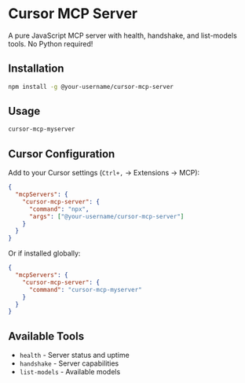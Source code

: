 # Cursor MCP Server

A pure JavaScript MCP server with health, handshake, and list-models tools. No Python required!

## Installation

```bash
npm install -g @your-username/cursor-mcp-server
```

## Usage

```bash
cursor-mcp-myserver
```

## Cursor Configuration

Add to your Cursor settings (`Ctrl+,` → Extensions → MCP):

```json
{
  "mcpServers": {
    "cursor-mcp-server": {
      "command": "npx",
      "args": ["@your-username/cursor-mcp-server"]
    }
  }
}
```

Or if installed globally:

```json
{
  "mcpServers": {
    "cursor-mcp-server": {
      "command": "cursor-mcp-myserver"
    }
  }
}
```

## Available Tools

- `health` - Server status and uptime
- `handshake` - Server capabilities
- `list-models` - Available models